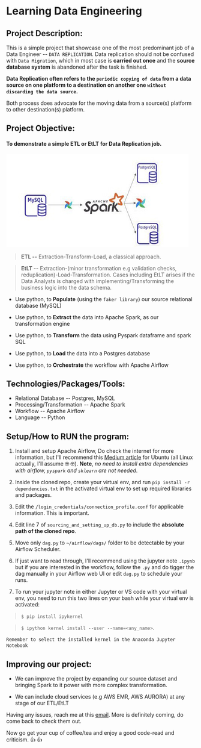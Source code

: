 # Learning Data Engineering

## Project Description:
This is a simple project that showcase one of the most predominant job of a Data Engineer -- `DATA REPLICATION`. Data replication should not be confused with `Data Migration`, which in most case is **carried out once** and the **source database system** is abandoned after the task is finished.

__Data Replication often refers to the `periodic copying of data` from a data source on one platform to a destination on another one `without discarding the data source`.__ 

Both process does advocate for the moving data from a source(s) platform to other destination(s) platform.

## Project Objective:

#### To demonstrate a simple ETL or EtLT for Data Replication job.
![FLOWCHART](/assets/flow.jpg)

> **ETL --** Extraction-Transform-Load, a classical approach.

> **EtLT --** Extraction-(minor transformation e.g validation checks, reduplication)-Load-Transformation. Cases including EtLT arises if the Data Analysts is charged with implementing/Transforming the business logic into the data schema.

*  Use python, to **Populate** (using the `faker library`) our source relational database (MySQL)

*  Use python, to **Extract** the data into Apache Spark, as our transformation engine

*  Use python, to **Transform** the data using Pyspark dataframe and spark SQL 

*  Use python, to **Load** the data into a Postgres database

*  Use python, to **Orchestrate** the workflow with Apache Airflow

## Technologies/Packages/Tools:
*  Relational Database -- Postgres, MySQL
*  Processing/Transformation -- Apache Spark
*  Workflow -- Apache Airflow
*  Language -- Python
  
## Setup/How to RUN the program:

1.  Install and setup Apache Airflow, Do check the internet for more information, but I'll recommend this [Medium article](https://link.medium.com/beMBbKPQxqb) for Ubuntu (all Linux actually, I'll assume :nerd_face: :nerd_face:). **Note**, _no need to install extra dependencies with airflow, `pyspark` and `sklearn` are not needed_.
   
2.  Inside the cloned repo, create your virtual env, and run `pip install -r dependencies.txt` in the activated virtual env to set up required libraries and packages.

3.  Edit the `/login_credentials/connection_profile.conf` for applicable information. This is important.

4.  Edit line 7 of `sourcing_and_setting_up_db.py` to include the **absolute path of the cloned repo**.

5.  Move only `dag.py` to `~/airflow/dags/` folder to be detectable by your Airflow Scheduler.
   
6.  If just want to read through, I'll recommend using the jupyter note `.ipynb` but if you are interested in the workflow, follow the `.py` and do tigger the dag manually in your Airflow web UI or edit `dag.py` to schedule your runs.
   
7.  To run your jupyter note in either Jupyter or VS code with your virtual env, you need to run this two lines on your bash while your virtual env is activated:
   
   > `$ pip install ipykernel`
   
   > `$ ipython kernel install --user --name=<any_name>`. 
    
    Remember to select the installed kernel in the Anaconda Jupyter Notebook

## Improving our project:
*  We can improve the project by expanding our source dataset and bringing Spark to it power with more complex transformation.
  
*  We can include cloud services (e.g AWS EMR, AWS AURORA) at any stage of our ETL/EtLT

Having any issues, reach me at this [email](oluwatobitobias@gmail.com). More is definitely coming, do come back to check them out.

Now go get your cup of coffee/tea and enjoy a good code-read and criticism. :+1: :+1:

